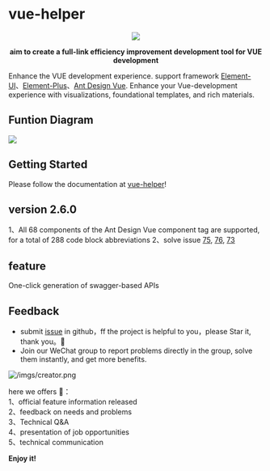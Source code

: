# vue-helper

<div align="center">
  <img src="https://www.80fight.cn/wp-content/uploads/2024/05/slogan.png" />
  
  **aim to create a full-link efficiency improvement development tool for VUE development**
</div>

Enhance the VUE development experience. support framework <a class="m-link" href="https://element.eleme.cn/" target="_blank">Element-UI</a>、<a class="m-link" href="https://element-plus.gitee.io/" target="_blank">Element-Plus</a>、<a class="m-link" href="https://www.antdv.com/" target="_blank">Ant Design Vue</a>. Enhance your Vue-development experience with visualizations, foundational templates, and rich materials.

## Funtion Diagram
![](https://www.80fight.cn/wp-content/uploads/2024/05/framework-en-1.png)

## Getting Started
Please follow the documentation at [vue-helper](http://vue-helper.80fight.cn/)!

## version 2.6.0
1、All 68 components of the Ant Design Vue component tag are supported, for a total of 288 code block abbreviations 
2、solve issue [75](https://github.com/jiaolong1021/vue-helper/issues/75), [76](https://github.com/jiaolong1021/vue-helper/issues/76), [73](https://github.com/jiaolong1021/vue-helper/issues/73)  

## feature
One-click generation of swagger-based APIs

## Feedback

* submit [issue](https://github.com/jiaolong1021/vue-helper/issues) in github，ff the project is helpful to you，please Star it, thank you。🤪
* Join our WeChat group to report problems directly in the group, solve them instantly, and get more benefits.  

![/imgs/creator.png](https://www.80fight.cn/helper/wxq.png)

here we offers 🎁：<br>
1、official feature information released <br>
2、feedback on needs and problems <br>
3、Technical Q&A<br>
4、presentation of job opportunities<br>
5、technical communication

**Enjoy it!**
 